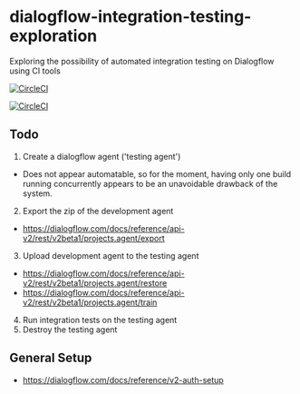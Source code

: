 # dialogflow-integration-testing-exploration
Exploring the possibility of automated integration testing on Dialogflow using CI tools

[![CircleCI](https://circleci.com/gh/j-c-levin/dialogflow-integration-testing-exploration/tree/master.svg?style=svg)](https://circleci.com/gh/j-c-levin/dialogflow-integration-testing-exploration/tree/master)

[![CircleCI](https://circleci.com/gh/j-c-levin/dialogflow-integration-testing-exploration/tree/develop.svg?style=svg)](https://circleci.com/gh/j-c-levin/dialogflow-integration-testing-exploration/tree/develop)

## Todo

1) Create a dialogflow agent ('testing agent')
- Does not appear automatable, so for the moment, having only one build running concurrently appears to be an unavoidable drawback of the system.
2) Export the zip of the development agent
- https://dialogflow.com/docs/reference/api-v2/rest/v2beta1/projects.agent/export
3) Upload development agent to the testing agent
- https://dialogflow.com/docs/reference/api-v2/rest/v2beta1/projects.agent/restore
- https://dialogflow.com/docs/reference/api-v2/rest/v2beta1/projects.agent/train
4) Run integration tests on the testing agent
5) Destroy the testing agent

## General Setup

- https://dialogflow.com/docs/reference/v2-auth-setup